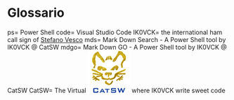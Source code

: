 # Glossario
ps= Power Shell
code= Visual Studio Code
IK0VCK= the international ham call sign of [Stefano Vesco](https://www.qrz.com/db/IK0VCK)
mds= Mark Down Search - A Power Shell tool by IK0VCK @ CatSW
mdgo= Mark Down GO - A Power Shell tool by IK0VCK @ CatSW
CatSW= The Virtual ![Software House](../Img/CatSW.png) where IK0VCK write sweet code